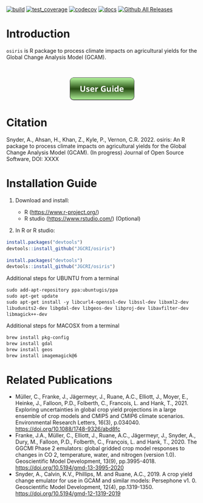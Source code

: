 <!-- badges: start -->
[![build](https://github.com/JGCRI/osiris/workflows/build/badge.svg)](https://github.com/JGCRI/osiris/workflows/build/badge.svg)
[![test_coverage](https://github.com/JGCRI/osiris/actions/workflows/test_coverage.yml/badge.svg?branch=main)](https://github.com/JGCRI/osiris/actions/workflows/test_coverage.yml)
[![codecov](https://codecov.io/gh/JGCRI/osiris/branch/main/graph/badge.svg?token=XQ913U4IYM)](https://codecov.io/gh/JGCRI/osiris) 
[![docs](https://github.com/JGCRI/osiris/actions/workflows/docs.yaml/badge.svg?branch=main)](https://github.com/JGCRI/osiris/actions/workflows/docs.yaml)
[![Github All Releases](https://img.shields.io/github/downloads/JGCRI/osiris/total.svg)]()
<!-- badges: end -->


<!-- ------------------------>
<!-- ------------------------>
# <a name="Introduction"></a>Introduction
<!-- ------------------------>
<!-- ------------------------>

`osiris` is R package to process climate impacts on agricultural yields for the Global Change Analysis Model (GCAM).

<br>

<p align="center">
<a href="https://jgcri.github.io/osiris/articles/vignette.html" target="_blank"><img src="https://github.com/JGCRI/jgcricolors/blob/main/vignettes/button_user_guide.PNG?raw=true" alt="https://jgcri.github.io/osiris/articles/vignette.html" height="60"/></a> 
</p>

<!-- ------------------------>
<!-- ------------------------>
# <a name="Citation"></a>Citation
<!-- ------------------------>
<!-- ------------------------>

Snyder, A., Ahsan, H., Khan, Z., Kyle, P., Vernon, C.R. 2022. osiris: An R package to process climate impacts on agricultural yields for the Global Change Analysis Model (GCAM). (In progress) Journal of Open Source Software, DOI: XXXX

<!-- ------------------------>
<!-- ------------------------>
# <a name="InstallGuide"></a>Installation Guide
<!-- ------------------------>
<!-- ------------------------>

1. Download and install:
    - R (https://www.r-project.org/)
    - R studio (https://www.rstudio.com/) (Optional)
    
    
2. In R or R studio:
```r
install.packages("devtools")
devtools::install_github("JGCRI/osiris")
```

```r
install.packages("devtools")
devtools::install_github("JGCRI/osiris")
```

Additional steps for UBUNTU from a terminal
```
sudo add-apt-repository ppa:ubuntugis/ppa
sudo apt-get update
sudo apt-get install -y libcurl4-openssl-dev libssl-dev libxml2-dev libudunits2-dev libgdal-dev libgeos-dev libproj-dev libavfilter-dev  libmagick++-dev
```

Additional steps for MACOSX from a terminal
```
brew install pkg-config
brew install gdal
brew install geos
brew install imagemagick@6
```


<!-- ------------------------>
<!-- ------------------------>
# <a name="Publications"></a>Related Publications
<!-- ------------------------>
<!-- ------------------------>

- Müller, C., Franke, J., Jägermeyr, J., Ruane, A.C., Elliott, J., Moyer, E., Heinke, J., Falloon, P.D., Folberth, C., Francois, L. and Hank, T., 2021. Exploring uncertainties in global crop yield projections in a large ensemble of crop models and CMIP5 and CMIP6 climate scenarios. Environmental Research Letters, 16(3), p.034040. https://doi.org/10.1088/1748-9326/abd8fc
- Franke, J.A., Müller, C., Elliott, J., Ruane, A.C., Jägermeyr, J., Snyder, A., Dury, M., Falloon, P.D., Folberth, C., François, L. and Hank, T., 2020. The GGCMI Phase 2 emulators: global gridded crop model responses to changes in CO 2, temperature, water, and nitrogen (version 1.0). Geoscientific Model Development, 13(9), pp.3995-4018. https://doi.org/10.5194/gmd-13-3995-2020
- Snyder, A., Calvin, K.V., Phillips, M. and Ruane, A.C., 2019. A crop yield change emulator for use in GCAM and similar models: Persephone v1. 0. Geoscientific Model Development, 12(4), pp.1319-1350. https://doi.org/10.5194/gmd-12-1319-2019

  
